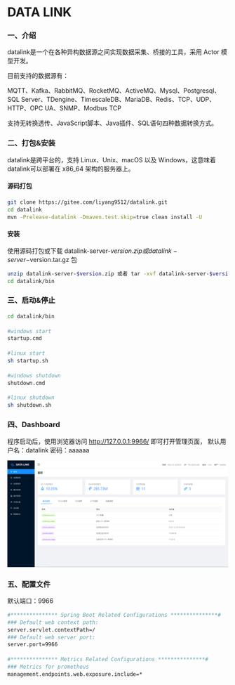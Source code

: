 # DATA LINK

### 一、介绍
datalink是一个在各种异构数据源之间实现数据采集、桥接的工具，采用 Actor 模型开发。

目前支持的数据源有：

MQTT、Kafka、RabbitMQ、RocketMQ、ActiveMQ、Mysql、Postgresql、SQL Server、TDengine、TimescaleDB、MariaDB、Redis、TCP、UDP、HTTP、OPC UA、SNMP、Modbus TCP


支持无转换透传、JavaScript脚本、Java插件、SQL语句四种数据转换方式。

### 二、打包&安装

datalink是跨平台的，支持 Linux、Unix、macOS 以及 Windows，这意味着datalink可以部署在 x86_64 架构的服务器上。

#### 源码打包

```bash
git clone https://gitee.com/liyang9512/datalink.git
cd datalink
mvn -Prelease-datalink -Dmaven.test.skip=true clean install -U
```

#### 安装

使用源码打包或下载 datalink-server-$version.zip 或 datalink-server-$version.tar.gz 包

```bash
unzip datalink-server-$version.zip 或者 tar -xvf datalink-server-$version.tar.gz
cd datalink/bin
```

### 三、启动&停止

```bash
cd datalink/bin

#windows start
startup.cmd

#linux start
sh startup.sh

#windows shutdown
shutdown.cmd

#linux shutdown
sh shutdown.sh
```

### 四、Dashboard

程序启动后，使用浏览器访问 http://127.0.0.1:9966/ 即可打开管理页面，
默认用户名：datalink   密码：aaaaaa

![img.png](datalink-ui/public/img.png)

### 五、配置文件

默认端口：9966

```bash
#*************** Spring Boot Related Configurations ***************#
### Default web context path:
server.servlet.contextPath=/
### Default web server port:
server.port=9966

#*************** Metrics Related Configurations ***************#
### Metrics for prometheus
management.endpoints.web.exposure.include=*
```